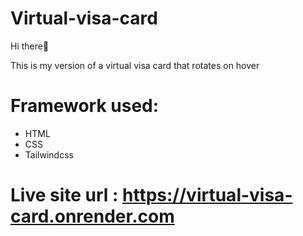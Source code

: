 # Virtual-visa-card

Hi there👋

This is my version of a virtual visa card that rotates on hover

# Framework used: 
* HTML
* CSS
* Tailwindcss

# Live site url : https://virtual-visa-card.onrender.com
